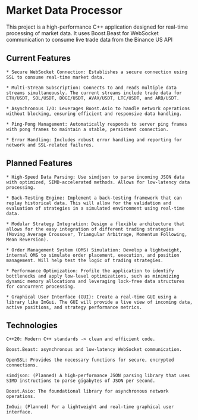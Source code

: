 # Market Data Processor

This project is a high-performance C++ application designed for real-time processing of market data.
It uses Boost.Beast for WebSocket communication to consume live trade data from the Binance US API

## Current Features

    * Secure WebSocket Connection: Establishes a secure connection using SSL to consume real-time market data.

    * Multi-Stream Subscription: Connects to and reads multiple data streams simultaneously. The current streams include trade data for ETH/USDT, SOL/USDT, DOGE/USDT, AVAX/USDT, LTC/USDT, and ARB/USDT.

    * Asynchronous I/O: Leverages Boost.Asio to handle network operations without blocking, ensuring efficient and responsive data handling.

    * Ping-Pong Management: Automatically responds to server ping frames with pong frames to maintain a stable, persistent connection.

    * Error Handling: Includes robust error handling and reporting for network and SSL-related failures.

## Planned Features

    * High-Speed Data Parsing: Use simdjson to parse incoming JSON data with optimized, SIMD-accelerated methods. Allows for low-latency data processing.

    * Back-Testing Engine: Implement a back-testing framework that can replay historical data. This will allow for the validation and evaluation of strategies in a simulated environment using real-time data.

    * Modular Strategy Integration: Design a flexible architecture that allows for the easy integration of different trading strategies (Moving Average Crossover, Triangular Arbitrage, Momentum Following, Mean Reversion). 

    * Order Management System (OMS) Simulation: Develop a lightweight, internal OMS to simulate order placement, execution, and position management. Will help test the logic of trading strategies.

    * Performance Optimization: Profile the application to identify bottlenecks and apply low-level optimizations, such as minimizing dynamic memory allocations and leveraging lock-free data structures for concurrent processing.

    * Graphical User Interface (GUI): Create a real-time GUI using a library like ImGui. The GUI will provide a live view of incoming data, active positions, and strategy performance metrics.

## Technologies

    C++20: Modern C++ standards -> clean and efficient code.

    Boost.Beast: asynchronous and low-latency WebSocket communication.

    OpenSSL: Provides the necessary functions for secure, encrypted connections.

    simdjson: (Planned) A high-performance JSON parsing library that uses SIMD instructions to parse gigabytes of JSON per second. 

    Boost.Asio: The foundational library for asynchronous network operations.

    ImGui: (Planned) For a lightweight and real-time graphical user interface.
